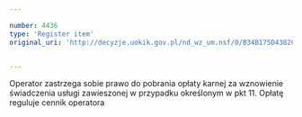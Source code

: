 ```yaml
---

number: 4436
type: 'Register item'
original_uri: 'http://decyzje.uokik.gov.pl/nd_wz_um.nsf/0/B34B175D4382CDECC1257B4400265687?OpenDocument'


---
```


Operator zastrzega sobie prawo do pobrania opłaty karnej za wznowienie świadczenia usługi zawieszonej w przypadku określonym w pkt 11. Opłatę reguluje cennik operatora
